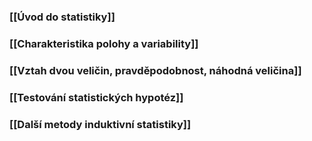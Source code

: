### [[Úvod do statistiky]]
### [[Charakteristika polohy a variability]]
### [[Vztah dvou veličin, pravděpodobnost, náhodná veličina]]
### [[Testování statistických hypotéz]]
### [[Další metody induktivní statistiky]]
